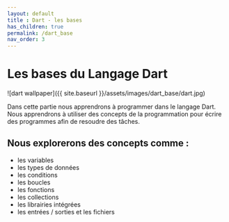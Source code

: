 ```yaml
---
layout: default
title : Dart - les bases
has_children: true
permalink: /dart_base
nav_order: 3
---
```


# Les bases du Langage Dart
![dart wallpaper]({{ site.baseurl }}/assets/images/dart_base/dart.jpg)

Dans cette partie nous apprendrons à programmer dans le langage Dart. Nous apprendrons à utiliser des concepts de la programmation pour écrire des programmes afin de resoudre des tâches.

## Nous explorerons des concepts comme :

- les variables
- les types de données
- les conditions
- les boucles
- les fonctions
- les collections
- les librairies intégrées
- les entrées / sorties  et les fichiers
